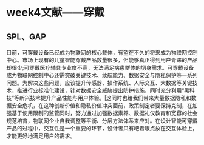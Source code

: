 # week4文献——穿戴
## SPL、GAP 
目前，可穿戴设备已经成为物联网的核心载体，有望在不久的将来成为物联网控制中心。市场上现有的儿童智能穿戴产品数量很多，但能够真正得到用户青睐的产品却很少;可穿戴医疗辅具专业度不高，无法满足病患群体的切身需求。可穿戴设备成为物联网控制中心还需突破关键技术、续航能力、数据安全与隐私保护等一系列问题。为解决这些问题，应该提升传感器、操作系统、人际交互、大数据等关键技术，推进行业标准化建设，针对数据安全威胁提出防护措施，同时充分利用“黑科技”等新兴技术提升产品性能与用户体验。|这同时也给我们带来大量数据隐私和数据安全危机，在这种创新价值和隐私价值冲突面前，政策制定者要保持克制，在加强基于使用限制的监管同时，努力通过加强数据素养、数据礼仪教育和宽容的社会规范培育，物联网企业自我调整等平衡、分层方法体系来应对。在设计智能可穿戴产品的过程中，交互性是一个重要的环节，设计者只有吧着眼点放在交互体验上，才能更好地满足用户的需求。

